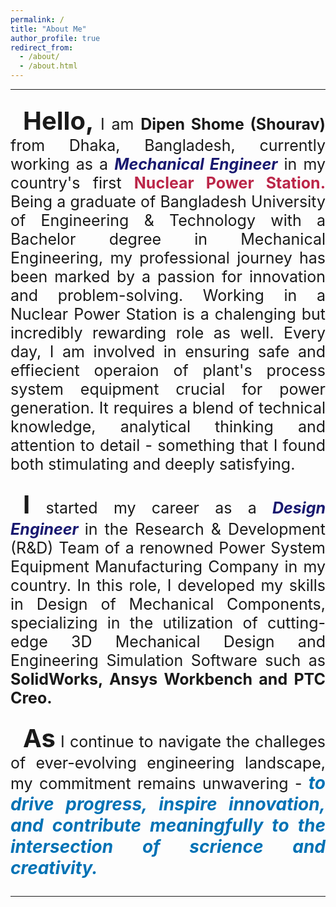 ```yaml
---
permalink: /
title: "About Me"
author_profile: true
redirect_from: 
  - /about/
  - /about.html
---
```

---

<html>
<body>

<p style="text-align:justify ;text-indent:20px; font-size:25px;">
<b style="font-size:40px ;">Hello,</b> 
I am <strong style="font-size:25px;">Dipen Shome (Shourav)</strong> from Dhaka, Bangladesh, currently working as a <em><strong style="font-size: 25px;color: #191970;">Mechanical Engineer</strong></em> in my country's first <strong style="font-size: 25px;color: #BB2649;">Nuclear Power Station.</strong> Being a graduate of Bangladesh University of Engineering & Technology with a Bachelor degree in Mechanical Engineering, my professional journey has been marked by a passion for innovation and problem-solving. Working in a Nuclear Power Station is a chalenging but incredibly rewarding role as well. Every day, I am involved in ensuring safe and effiecient operaion of plant's process system equipment crucial for power generation. It requires a blend of technical knowledge, analytical thinking and attention to detail - something that I found both stimulating and deeply satisfying.</p>

 <p style="text-align:justify ;text-indent:20px;font-size:25px;"><b style="font-size:40px ;">I</b> started my career as a <em><strong style="color: #191970;">Design Engineer </strong></em>in the Research & Development (R&D) Team of a renowned Power System Equipment Manufacturing Company in my country. In this role, I developed my skills in Design of Mechanical Components, specializing in the utilization of cutting-edge 3D Mechanical Design and Engineering Simulation Software such as <strong>SolidWorks, Ansys Workbench and PTC Creo.</strong>
</p>

<p style="text-align:justify ;text-indent:20px;font-size:25px;"><b style="font-size:40px ;">As</b> I continue to navigate the challeges of ever-evolving engineering landscape, my commitment remains unwavering - <em><strong style="color: #0072B5;font-size:28px;">to drive progress, inspire innovation, and contribute meaningfully to the intersection of scrience and creativity.<strong></em> </p>

</body>
</html>

---
